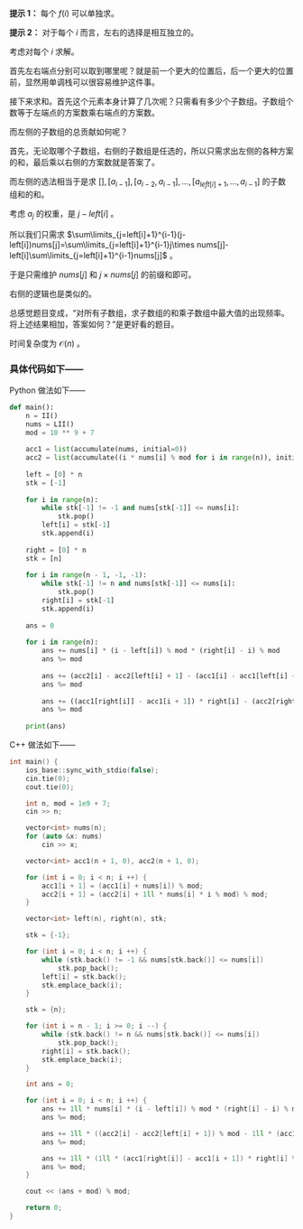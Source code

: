 **提示 1：** 每个 $f(i)$ 可以单独求。

**提示 2：** 对于每个 $i$ 而言，左右的选择是相互独立的。

考虑对每个 $i$ 求解。

首先左右端点分别可以取到哪里呢？就是前一个更大的位置后，后一个更大的位置前，显然用单调栈可以很容易维护这件事。

接下来求和。首先这个元素本身计算了几次呢？只需看有多少个子数组。子数组个数等于左端点的方案数乘右端点的方案数。

而左侧的子数组的总贡献如何呢？

首先，无论取哪个子数组，右侧的子数组是任选的，所以只需求出左侧的各种方案的和，最后乘以右侧的方案数就是答案了。

而左侧的选法相当于是求 $[],[a_{i-1}],[a_{i-2},a_{i-1}],\dots,[a_{left[i]+1},\dots,a_{i-1}]$ 的子数组和的和。

考虑 $a_j$ 的权重，是 $j-left[i]$ 。

所以我们只需求 $\sum\limits_{j=left[i]+1}^{i-1}(j-left[i])nums[j]=\sum\limits_{j=left[i]+1}^{i-1}j\times nums[j]-left[i]\sum\limits_{j=left[i]+1}^{i-1}nums[j]$ 。

于是只需维护 $nums[j]$ 和 $j\times nums[j]$ 的前缀和即可。

右侧的逻辑也是类似的。

总感觉题目变成，“对所有子数组，求子数组的和乘子数组中最大值的出现频率。将上述结果相加，答案如何？”是更好看的题目。

时间复杂度为 $\mathcal{O}(n)$ 。

### 具体代码如下——

Python 做法如下——

```Python []
def main():
    n = II()
    nums = LII()
    mod = 10 ** 9 + 7
    
    acc1 = list(accumulate(nums, initial=0))
    acc2 = list(accumulate((i * nums[i] % mod for i in range(n)), initial=0))
    
    left = [0] * n
    stk = [-1]
    
    for i in range(n):
        while stk[-1] != -1 and nums[stk[-1]] <= nums[i]:
            stk.pop()
        left[i] = stk[-1]
        stk.append(i)
    
    right = [0] * n
    stk = [n]
    
    for i in range(n - 1, -1, -1):
        while stk[-1] != n and nums[stk[-1]] <= nums[i]:
            stk.pop()
        right[i] = stk[-1]
        stk.append(i)
    
    ans = 0
    
    for i in range(n):
        ans += nums[i] * (i - left[i]) % mod * (right[i] - i) % mod
        ans %= mod
        
        ans += (acc2[i] - acc2[left[i] + 1] - (acc1[i] - acc1[left[i] + 1]) * left[i]) % mod * (right[i] - i) % mod
        ans %= mod
        
        ans += ((acc1[right[i]] - acc1[i + 1]) * right[i] - (acc2[right[i]] - acc2[i + 1])) % mod * (i - left[i]) % mod
        ans %= mod
    
    print(ans)
```

C++ 做法如下——

```cpp []
int main() {
    ios_base::sync_with_stdio(false);
    cin.tie(0);
    cout.tie(0);

    int n, mod = 1e9 + 7;
    cin >> n;

    vector<int> nums(n);
    for (auto &x: nums)
        cin >> x;

    vector<int> acc1(n + 1, 0), acc2(n + 1, 0);

    for (int i = 0; i < n; i ++) {
        acc1[i + 1] = (acc1[i] + nums[i]) % mod;
        acc2[i + 1] = (acc2[i] + 1ll * nums[i] * i % mod) % mod;
    }

    vector<int> left(n), right(n), stk;

    stk = {-1};

    for (int i = 0; i < n; i ++) {
        while (stk.back() != -1 && nums[stk.back()] <= nums[i])
            stk.pop_back();
        left[i] = stk.back();
        stk.emplace_back(i);
    }

    stk = {n};

    for (int i = n - 1; i >= 0; i --) {
        while (stk.back() != n && nums[stk.back()] <= nums[i])
            stk.pop_back();
        right[i] = stk.back();
        stk.emplace_back(i);
    }

    int ans = 0;

    for (int i = 0; i < n; i ++) {
        ans += 1ll * nums[i] * (i - left[i]) % mod * (right[i] - i) % mod;
        ans %= mod;

        ans += 1ll * ((acc2[i] - acc2[left[i] + 1]) % mod - 1ll * (acc1[i] - acc1[left[i] + 1]) * left[i] % mod) % mod * (right[i] - i) % mod;
        ans %= mod;

        ans += 1ll * (1ll * (acc1[right[i]] - acc1[i + 1]) * right[i] % mod - (acc2[right[i]] - acc2[i + 1]) % mod) % mod * (i - left[i]) % mod;
        ans %= mod;
    }

    cout << (ans + mod) % mod;

    return 0;
}
```
